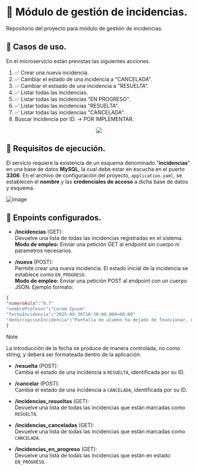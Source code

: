 # 📌 Módulo de gestión de incidencias.
Repositorio del proyecto para módulo de gestión de incidencias.

## 🔹 Casos de uso.
En el microservicio están previstas las siguientes acciones.
1. ✅ Crear una nueva incidencia.
2. ✅ Cambiar el estado de una incidencia a "CANCELADA".
3. ✅ Cambiar el estsado de una incidencia a "RESUELTA".
4. ✅ Listar todas las incidencias.
5. ✅ Listar todas las incidencias "EN PROGRESO".
6. ✅ Listar todas las incidencias "RESUELTA".
7. ✅ Listar todas las incidencias "CANCELADA".
8. Buscar Incidencia por ID. -> POR IMPLEMENTAR.

<p align="center">
   <img src="https://github.com/user-attachments/assets/60f3bc4e-72f3-4d39-8089-b5002f4995b7">
</p>


## 🔹 Requisitos de ejecución.
El servicio requiere la existencia de un esquema denominado "**incidencias**" en una base de datos **MySQL**, la cual debe estar en escucha en el puerto **3306**. En el archivo de configuración del proyecto, `application.yaml`, se establecen el **nombre** y las **credenciales de acceso** a dicha base de datos y esquema.
   
![image](https://github.com/user-attachments/assets/f9ee69fb-669e-4008-922e-e3458b6340af)
   
## 🔹 Enpoints configurados.
   
- **/incidencias** (GET):   
Devuelve una lista de todas las incidencias registradas en el sistema.
**Modo de empleo:** Enviar una petición GET al endpoint sin cuerpo ni parametros necesarios.
   
- **/nueva** (POST):   
Permite crear una nueva incidencia. El estado inicial de la incidencia se establece como `EN_PROGRESO`.   
**Modo de empleo:** Enviar una petición POST al endpoint con un cuerpo JSON.
Ejemplo formato:
```json
{
"numeroAula":"0.7"
"nombreProfesor":"Lorem Ipsum"
"fechaIncidencia":"2025-09-30T10:30:00.000+00:00"
"dedscripcionIncidencia":"Pantalla de alumno ha dejado de feuncionar, necesita respuesto ASAP."
}
```
   
>[!NOTE]
>La introducción de la fecha se produce de manera controlada, no como string, y deberá ser formateada dentro de la aplicación.  
   
- **/resuelta** (POST):   
Cambia el estado de una incidencia a `RESUELTA`, identificada por su ID.
   
- **/cancelar** (POST):   
Cambia el estado de una incidencia a `CANCELADA`, identificada por su ID.
   
- **/incidencias_resueltas** (GET):   
Devuelve una lista de todas las incidencias que están marcadas como `RESUELTA`.
    
- **/incidencias_canceladas** (GET):   
Devuelve una lista de todas las incidencias que están marcadas como `CANCELADA`.
   
- **/incidencias_en_progreso** (GET):   
Devuelve una lista de todas las incidencias que están en estado `EN_PROGRESO`.
